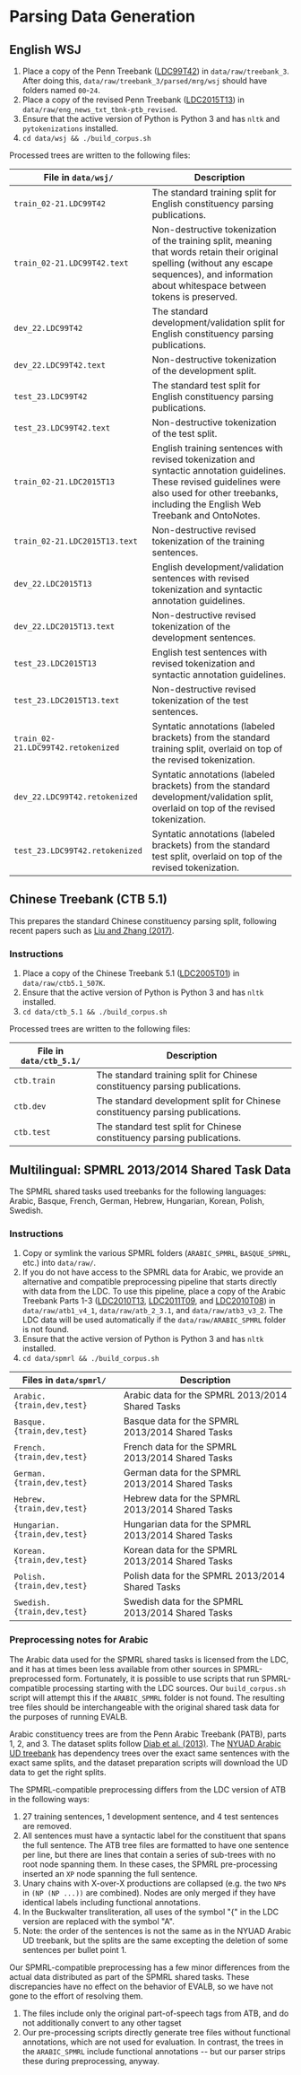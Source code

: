 # Parsing Data Generation

## English WSJ

1. Place a copy of the Penn Treebank
([LDC99T42](https://catalog.ldc.upenn.edu/LDC99T42)) in `data/raw/treebank_3`.
After doing this, `data/raw/treebank_3/parsed/mrg/wsj` should have folders
named `00`-`24`.
2. Place a copy of the revised Penn Treebank
([LDC2015T13](https://catalog.ldc.upenn.edu/LDC2015T13)) in
`data/raw/eng_news_txt_tbnk-ptb_revised`.
3. Ensure that the active version of Python is Python 3 and has `nltk` and
`pytokenizations` installed.
4. `cd data/wsj && ./build_corpus.sh`

Processed trees are written to the following files:


| File in `data/wsj/`                | Description                                         |
| ---------------------------------- | --------------------------------------------------- |
| `train_02-21.LDC99T42`             | The standard training split for English constituency parsing publications. |
| `train_02-21.LDC99T42.text`        | Non-destructive tokenization of the training split, meaning that words retain their original spelling (without any escape sequences), and information about whitespace between tokens is preserved. |
| `dev_22.LDC99T42`                  | The standard development/validation split for English constituency parsing publications. |
| `dev_22.LDC99T42.text`             | Non-destructive tokenization of the development split. |
| `test_23.LDC99T42`                 | The standard test split for English constituency parsing publications. |
| `test_23.LDC99T42.text`            | Non-destructive tokenization of the test split. |
| `train_02-21.LDC2015T13`           | English training sentences with revised tokenization and syntactic annotation guidelines. These revised guidelines were also used for other treebanks, including the English Web Treebank and OntoNotes. |
| `train_02-21.LDC2015T13.text`      | Non-destructive revised tokenization of the training sentences. |
| `dev_22.LDC2015T13`                | English development/validation sentences with revised tokenization and syntactic annotation guidelines. |
| `dev_22.LDC2015T13.text`           | Non-destructive revised tokenization of the development sentences. |
| `test_23.LDC2015T13`               | English test sentences with revised tokenization and syntactic annotation guidelines. |
| `test_23.LDC2015T13.text`          | Non-destructive revised tokenization of the test sentences. |
| `train_02-21.LDC99T42.retokenized` | Syntatic annotations (labeled brackets) from the standard training split, overlaid on top of the revised tokenization. |
| `dev_22.LDC99T42.retokenized`      | Syntatic annotations (labeled brackets) from the standard development/validation split, overlaid on top of the revised tokenization. |
| `test_23.LDC99T42.retokenized`     | Syntatic annotations (labeled brackets) from the standard test split, overlaid on top of the revised tokenization. |


## Chinese Treebank (CTB 5.1)

This prepares the standard Chinese constituency parsing split, following recent papers such as [Liu and Zhang (2017)](https://www.aclweb.org/anthology/Q17-1004/).

### Instructions

1. Place a copy of the Chinese Treebank 5.1
([LDC2005T01](https://catalog.ldc.upenn.edu/LDC2005T01)) in `data/raw/ctb5.1_507K`.
2. Ensure that the active version of Python is Python 3 and has `nltk` installed.
3. `cd data/ctb_5.1 && ./build_corpus.sh`

Processed trees are written to the following files:


| File in `data/ctb_5.1/` | Description                                         |
| ----------------------- | --------------------------------------------------- |
| `ctb.train`             | The standard training split for Chinese constituency parsing publications. |
| `ctb.dev`               | The standard development split for Chinese constituency parsing publications. |
| `ctb.test`              | The standard test split for Chinese constituency parsing publications. |


## Multilingual: SPMRL 2013/2014 Shared Task Data

The SPMRL shared tasks used treebanks for the following languages: Arabic, Basque, French, German, Hebrew, Hungarian, Korean, Polish, Swedish.

### Instructions

1. Copy or symlink the various SPMRL folders (`ARABIC_SPMRL`, `BASQUE_SPMRL`, etc.) into `data/raw/`.
2. If you do not have access to the SPMRL data for Arabic, we provide an alternative and compatible preprocessing pipeline that starts directly with data from the LDC. To use this pipeline, place a copy of the Arabic Treebank Parts 1-3 ([LDC2010T13](https://catalog.ldc.upenn.edu/LDC2010T13), [LDC2011T09](https://catalog.ldc.upenn.edu/LDC2011T09), and [LDC2010T08](https://catalog.ldc.upenn.edu/LDC2010T08)) in `data/raw/atb1_v4_1`, `data/raw/atb_2_3.1`, and `data/raw/atb3_v3_2`. The LDC data will be used automatically if the `data/raw/ARABIC_SPMRL` folder is not found.
2. Ensure that the active version of Python is Python 3 and has `nltk` installed.
3. `cd data/spmrl && ./build_corpus.sh`

| Files in `data/spmrl/`       | Description                                         |
| ---------------------------- | --------------------------------------------------- |
| `Arabic.{train,dev,test}`    | Arabic data for the SPMRL 2013/2014 Shared Tasks    |
| `Basque.{train,dev,test}`    | Basque data for the SPMRL 2013/2014 Shared Tasks    |
| `French.{train,dev,test}`    | French data for the SPMRL 2013/2014 Shared Tasks    |
| `German.{train,dev,test}`    | German data for the SPMRL 2013/2014 Shared Tasks    |
| `Hebrew.{train,dev,test}`    | Hebrew data for the SPMRL 2013/2014 Shared Tasks    |
| `Hungarian.{train,dev,test}` | Hungarian data for the SPMRL 2013/2014 Shared Tasks |
| `Korean.{train,dev,test}`    | Korean data for the SPMRL 2013/2014 Shared Tasks    |
| `Polish.{train,dev,test}`    | Polish data for the SPMRL 2013/2014 Shared Tasks    |
| `Swedish.{train,dev,test}`   | Swedish data for the SPMRL 2013/2014 Shared Tasks   |

### Preprocessing notes for Arabic

The Arabic data used for the SPMRL shared tasks is licensed from the LDC, and it has at times been less available from other sources in SPMRL-preprocessed form. Fortunately, it is possible to use scripts that run SPMRL-compatible processing starting with the LDC sources. Our `build_corpus.sh` script will attempt this if the `ARABIC_SPMRL` folder is not found. The resulting tree files should be interchangeable with the original shared task data for the purposes of running EVALB.

Arabic constituency trees are from the Penn Arabic Treebank (PATB), parts 1, 2, and 3. The dataset splits follow [Diab et al. (2013)](https://arxiv.org/abs/1309.5652). The [NYUAD Arabic UD treebank](https://github.com/UniversalDependencies/UD_Arabic-NYUAD) has dependency trees over the exact same sentences with the exact same splits, and the dataset preparation scripts will download the UD data to get the right splits.

The SPMRL-compatible preprocessing differs from the LDC version of ATB in the following ways:
1. 27 training sentences, 1 development sentence, and 4 test sentences are removed.
2. All sentences must have a syntactic label for the constituent that spans the full sentence. The ATB tree files are formatted to have one sentence per line, but there are lines that contain a series of sub-trees with no root node spanning them. In these cases, the SPMRL pre-processing inserted an `XP` node spanning the full sentence.
3. Unary chains with X-over-X productions are collapsed (e.g. the two `NP`s in `(NP (NP ...))` are combined). Nodes are only merged if they have identical labels including functional annotations.
4. In the Buckwalter transliteration, all uses of the symbol "{" in the LDC version are replaced with the symbol "A".
5. Note: the order of the sentences is not the same as in the NYUAD Arabic UD treebank, but the splits are the same excepting the deletion of some sentences per bullet point 1.

Our SPMRL-compatible preprocessing has a few minor differences from the actual data distributed as part of the SPMRL shared tasks. These discrepancies have no effect on the behavior of EVALB, so we have not gone to the effort of resolving them.
1. The files include only the original part-of-speech tags from ATB, and do not additionally convert to any other tagset
2. Our pre-processing scripts directly generate tree files without functional annotations, which are not used for evaluation. In contrast, the trees in the `ARABIC_SPMRL` include functional annotations -- but our parser strips these during preprocessing, anyway.
